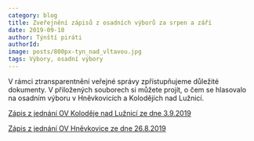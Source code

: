 ```yaml
---
category: blog
title: Zveřejnění zápisů z osadních výborů za srpen a září
date: 2019-09-18
author: Týnští piráti
authorId:
image: posts/800px-tyn_nad_vltavou.jpg
tags: Výbory, osadní výbory
---
```


V rámci ztransparentnění veřejné správy zpřístupňujeme důležité dokumenty.  V přiložených souborech si můžete projít, o čem se hlasovalo na osadním výboru v Hněvkovicích a Kolodějích nad Lužnicí.

[Zápis z jednání OV Koloděje nad Lužnicí ze dne 3.9.2019](/assets/doc/zapis-ov-kolodeje-3-9-2019.pdf)

[Zápis z jednání OV Hněvkovice ze dne 26.8.2019](/assets/doc/zapis-ov-hnevkovice-26-8-2019.pdf)
